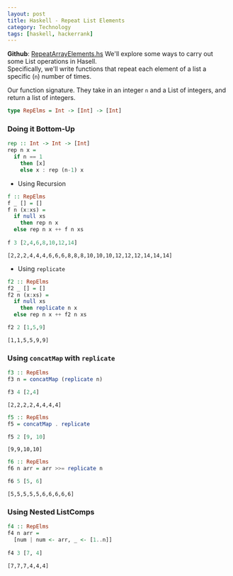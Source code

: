 ```yaml
---
layout: post
title: Haskell - Repeat List Elements
category: Technology
tags: [haskell, hackerrank]
---
```


**Github**: [RepeatArrayElements.hs](https://github.com/eloyekunle/haskell_snippets/blob/master/RepeatArrayElements.hs)
We'll explore some ways to carry out some List operations in Hasell.  
Specifically, we'll write functions that repeat each element of a list a specific (`n`) number of times.

Our function signature. They take in an integer `n` and a List of integers, and return a list of integers.


```haskell
type RepElms = Int -> [Int] -> [Int]
```

### Doing it Bottom-Up


```haskell
rep :: Int -> Int -> [Int]
rep n x =
  if n == 1
    then [x]
    else x : rep (n-1) x
```

- Using Recursion


```haskell
f :: RepElms
f _ [] = []
f n (x:xs) =
  if null xs
    then rep n x
  else rep n x ++ f n xs
  
f 3 [2,4,6,8,10,12,14]
```


    [2,2,2,4,4,4,6,6,6,8,8,8,10,10,10,12,12,12,14,14,14]


- Using `replicate`


```haskell
f2 :: RepElms
f2 _ [] = []
f2 n (x:xs) =
  if null xs
    then replicate n x
  else rep n x ++ f2 n xs

f2 2 [1,5,9]
```


    [1,1,5,5,9,9]


### Using `concatMap` with `replicate`


```haskell
f3 :: RepElms
f3 n = concatMap (replicate n)

f3 4 [2,4]
```


    [2,2,2,2,4,4,4,4]



```haskell
f5 :: RepElms
f5 = concatMap . replicate

f5 2 [9, 10]
```


    [9,9,10,10]



```haskell
f6 :: RepElms
f6 n arr = arr >>= replicate n

f6 5 [5, 6]
```


    [5,5,5,5,5,6,6,6,6,6]


### Using Nested ListComps


```haskell
f4 :: RepElms
f4 n arr =
  [num | num <- arr, _ <- [1..n]]
  
f4 3 [7, 4]
```


    [7,7,7,4,4,4]
